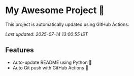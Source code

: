 # My Awesome Project 🚀

This project is automatically updated using GitHub Actions.

_Last updated: 2025-07-14 13:00:55 IST_

## Features
- Auto-update README using Python 🐍
- Auto Git push with GitHub Actions 🤖
